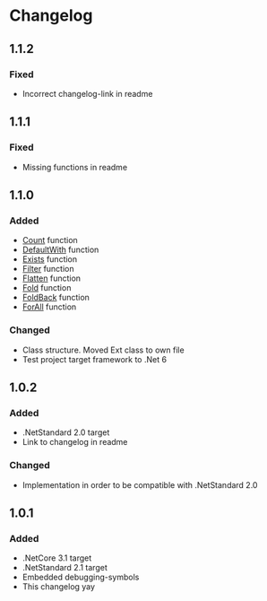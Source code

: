 ﻿# Changelog
## 1.1.2
### Fixed
- Incorrect changelog-link in readme
## 1.1.1
### Fixed
- Missing functions in readme
## 1.1.0
### Added
- [Count](https://fsharp.github.io/fsharp-core-docs/reference/fsharp-core-optionmodule.html#count) function
- [DefaultWith](https://fsharp.github.io/fsharp-core-docs/reference/fsharp-core-optionmodule.html#defaultWith) function
- [Exists](https://fsharp.github.io/fsharp-core-docs/reference/fsharp-core-optionmodule.html#exists) function
- [Filter](https://fsharp.github.io/fsharp-core-docs/reference/fsharp-core-optionmodule.html#filter) function
- [Flatten](https://fsharp.github.io/fsharp-core-docs/reference/fsharp-core-optionmodule.html#flatten) function
- [Fold](https://fsharp.github.io/fsharp-core-docs/reference/fsharp-core-optionmodule.html#fold) function
- [FoldBack](https://fsharp.github.io/fsharp-core-docs/reference/fsharp-core-optionmodule.html#foldBack) function
- [ForAll](https://fsharp.github.io/fsharp-core-docs/reference/fsharp-core-optionmodule.html#forall) function
### Changed
- Class structure. Moved Ext class to own file
- Test project target framework to .Net 6
## 1.0.2
### Added
- .NetStandard 2.0 target
- Link to changelog in readme
### Changed
- Implementation in order to be compatible with .NetStandard 2.0
## 1.0.1
### Added
- .NetCore 3.1 target
- .NetStandard 2.1 target
- Embedded debugging-symbols
- This changelog yay